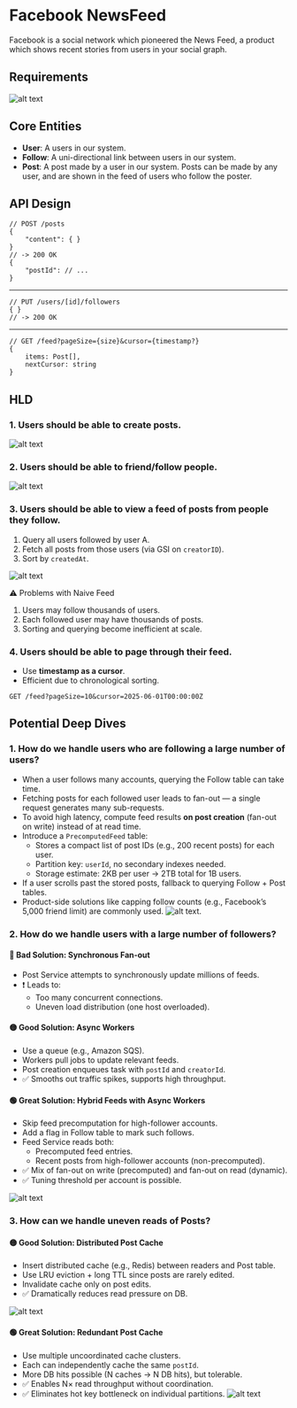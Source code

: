 # Facebook NewsFeed
Facebook is a social network which pioneered the News Feed, a product which shows recent stories from users in your social graph.

## Requirements
![alt text](image-24.png)

## Core Entities

- **User**: A users in our system.
- **Follow**: A uni-directional link between users in our system.
- **Post**: A post made by a user in our system. Posts can be made by any user, and are shown in the feed of users who follow the poster.

## API Design

```
// POST /posts 
{
    "content": { }
}
// -> 200 OK
{
    "postId": // ...
}
```
---
```
// PUT /users/[id]/followers
{ } 
// -> 200 OK
```
---
```
// GET /feed?pageSize={size}&cursor={timestamp?}
{
    items: Post[],
    nextCursor: string
}
```
## HLD

### 1. Users should be able to create posts.
![alt text](image-25.png)

### 2. Users should be able to friend/follow people.
![alt text](image-26.png)

### 3. Users should be able to view a feed of posts from people they follow.
1. Query all users followed by user A.
2. Fetch all posts from those users (via GSI on `creatorID`).
3. Sort by `createdAt`.

![alt text](image-27.png)

⚠️ Problems with Naive Feed

1. Users may follow thousands of users.
2. Each followed user may have thousands of posts.
3. Sorting and querying become inefficient at scale.

### 4. Users should be able to page through their feed.

- Use **timestamp as a cursor**.
- Efficient due to chronological sorting.

```http
GET /feed?pageSize=10&cursor=2025-06-01T00:00:00Z
```

## Potential Deep Dives
### 1. How do we handle users who are following a large number of users?
- When a user follows many accounts, querying the Follow table can take time.
- Fetching posts for each followed user leads to fan-out — a single request generates many sub-requests.
- To avoid high latency, compute feed results **on post creation** (fan-out on write) instead of at read time.
- Introduce a `PrecomputedFeed` table:
  - Stores a compact list of post IDs (e.g., 200 recent posts) for each user.
  - Partition key: `userId`, no secondary indexes needed.
  - Storage estimate: 2KB per user → 2TB total for 1B users.
- If a user scrolls past the stored posts, fallback to querying Follow + Post tables.
- Product-side solutions like capping follow counts (e.g., Facebook’s 5,000 friend limit) are commonly used.
![alt text](image-28.png). 

### 2. How do we handle users with a large number of followers?
#### 🔴 Bad Solution: Synchronous Fan-out
- Post Service attempts to synchronously update millions of feeds.
- ❗ Leads to:
  - Too many concurrent connections.
  - Uneven load distribution (one host overloaded).

#### 🟡 Good Solution: Async Workers
- Use a queue (e.g., Amazon SQS).
- Workers pull jobs to update relevant feeds.
- Post creation enqueues task with `postId` and `creatorId`.
- ✅ Smooths out traffic spikes, supports high throughput.

#### 🟢 Great Solution: Hybrid Feeds with Async Workers
- Skip feed precomputation for high-follower accounts.
- Add a flag in Follow table to mark such follows.
- Feed Service reads both:
  - Precomputed feed entries.
  - Recent posts from high-follower accounts (non-precomputed).
- ✅ Mix of fan-out on write (precomputed) and fan-out on read (dynamic).
- ✅ Tuning threshold per account is possible.

![alt text](image-29.png)
### 3. How can we handle uneven reads of Posts?

#### 🟡 Good Solution: Distributed Post Cache
- Insert distributed cache (e.g., Redis) between readers and Post table.
- Use LRU eviction + long TTL since posts are rarely edited.
- Invalidate cache only on post edits.
- ✅ Dramatically reduces read pressure on DB.

![alt text](image-31.png)

#### 🟢 Great Solution: Redundant Post Cache
- Use multiple uncoordinated cache clusters.
- Each can independently cache the same `postId`.
- More DB hits possible (N caches → N DB hits), but tolerable.
- ✅ Enables N× read throughput without coordination.
- ✅ Eliminates hot key bottleneck on individual partitions.
![alt text](image-30.png)
